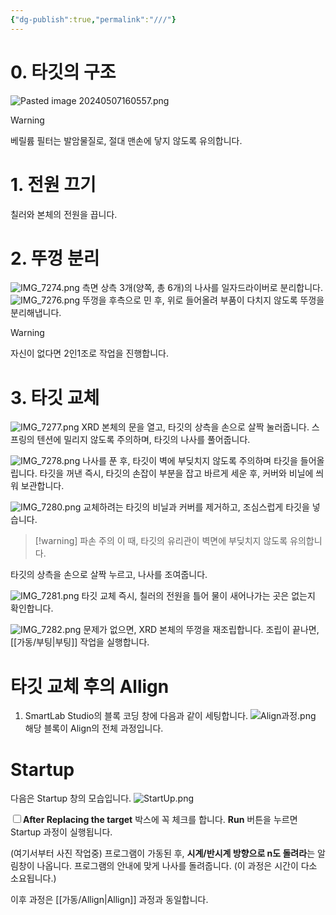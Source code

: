 ```yaml
---
{"dg-publish":true,"permalink":"///"}
---
```


# 0. 타깃의 구조
![Pasted image 20240507160557.png](/img/user/Pasted%20image%2020240507160557.png)
>[!Warning]
>베릴륨 필터는 발암물질로, 절대 맨손에 닿지 않도록 유의합니다.
# 1. 전원 끄기
칠러와 본체의 전원을 끕니다.

# 2. 뚜껑 분리
![IMG_7274.png](/img/user/IMG_7274.png)
측면 상측 3개(양쪽, 총 6개)의 나사를 일자드라이버로 분리합니다.
![IMG_7276.png](/img/user/IMG_7276.png)
뚜껑을 후측으로 민 후, 위로 들어올려 부품이 다치지 않도록 뚜껑을 분리해냅니다.
>[!warning]
>자신이 없다면 2인1조로 작업을 진행합니다.

# 3. 타깃 교체
![IMG_7277.png](/img/user/IMG_7277.png)
XRD 본체의 문을 열고, 타깃의 상측을 손으로 살짝 눌러줍니다. 
스프링의 텐션에 밀리지 않도록 주의하며, 타깃의 나사를 풀어줍니다.

![IMG_7278.png](/img/user/IMG_7278.png)
나사를 푼 후, 타깃이 벽에 부딪치지 않도록 주의하며 타깃을 들어올립니다.
타깃을 꺼낸 즉시, 타깃의 손잡이 부분을 잡고 바르게 세운 후, 커버와 비닐에 씌워 보관합니다.

![IMG_7280.png](/img/user/IMG_7280.png)
교체하려는 타깃의 비닐과 커버를 제거하고, 조심스럽게 타깃을 넣습니다.
>[!warning] 파손 주의
>이 때, 타깃의 유리관이 벽면에 부딪치지 않도록 유의합니다.

타깃의 상측을 손으로 살짝 누르고, 나사를 조여줍니다.

![IMG_7281.png](/img/user/IMG_7281.png)
타깃 교체 즉시, 칠러의 전원을 틀어 물이 새어나가는 곳은 없는지 확인합니다.

![IMG_7282.png](/img/user/IMG_7282.png)
문제가 없으면, XRD 본체의 뚜껑을 재조립합니다.
조립이 끝나면, [[가동/부팅\|부팅]] 작업을 실행합니다.
# 타깃 교체 후의 Allign


1. SmartLab Studio의 블록 코딩 창에 다음과 같이 세팅합니다.
![Align과정.png](/img/user/Align%EA%B3%BC%EC%A0%95.png)
해당 블록이 Align의 전체 과정입니다.

# Startup
다음은 Startup 창의 모습입니다.
![StartUp.png](/img/user/StartUp.png)

 <input type="checkbox">**After Replacing the target** 박스에 꼭 체크를 합니다. **Run** 버튼을 누르면 Startup 과정이 실행됩니다.

(여기서부터 사진 작업중)
프로그램이 가동된 후, **시계/반시계 방향으로 n도 돌려라**는 알림창이 나옵니다.
프로그램의 안내에 맞게 나사를 돌려줍니다. (이 과정은 시간이 다소 소요됩니다.)

이후 과정은 [[가동/Allign\|Allign]] 과정과 동일합니다.